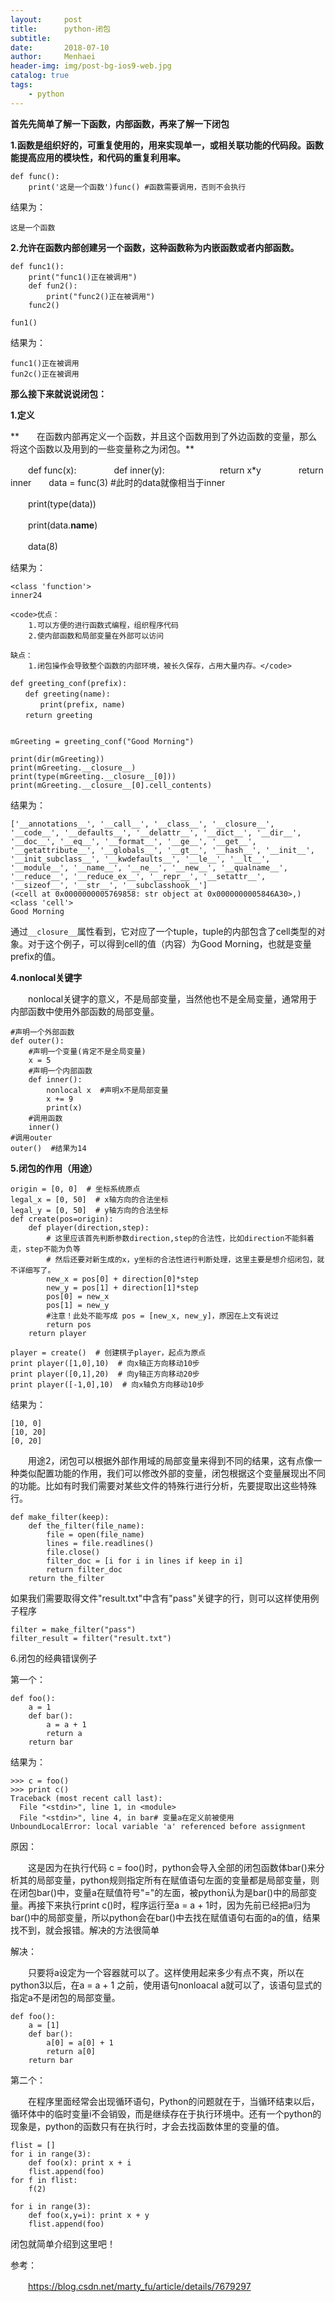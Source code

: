 ```yaml
---
layout:     post
title:      python-闭包
subtitle:   
date:       2018-07-10
author:     Menhaei
header-img: img/post-bg-ios9-web.jpg
catalog: true
tags:
    - python
---
```

**首先先简单了解一下函数，内部函数，再来了解一下闭包**

**1.函数是组织好的，可重复使用的，用来实现单一，或相关联功能的代码段。函数能提高应用的模块性，和代码的重复利用率。**

```
def func():
    print('这是一个函数')func() #函数需要调用，否则不会执行
```

结果为：

```
这是一个函数
```

**2.允许在函数内部创建另一个函数，这种函数称为内嵌函数或者内部函数。**

```
def func1():
    print("func1()正在被调用")
    def fun2():
        print("func2()正在被调用")
    func2()

fun1()
```

结果为：

```
func1()正在被调用
fun2c()正在被调用
```

**那么接下来就说说闭包：**

**1.定义**

**　　在函数内部再定义一个函数，并且这个函数用到了外边函数的变量，那么将这个函数以及用到的一些变量称之为闭包。**

　　def func(x):    　　　　def inner(y):        　　　　　　return x*y    　　　　return inner　　data = func(3) #此时的data就像相当于inner

　　print(type(data))

　　print(data.__name__)

　　data(8)

结果为：

```
<class 'function'>
inner24
```

```
<code>优点：
    1.可以方便的进行函数式编程，组织程序代码
    2.使内部函数和局部变量在外部可以访问

缺点：
    1.闭包操作会导致整个函数的内部环境，被长久保存，占用大量内存。</code>
```

```
def greeting_conf(prefix):
　　def greeting(name):
　　　　print(prefix, name)
　　return greeting


mGreeting = greeting_conf("Good Morning")

print(dir(mGreeting))
print(mGreeting.__closure__)
print(type(mGreeting.__closure__[0]))
print(mGreeting.__closure__[0].cell_contents)
```

结果为：

```
['__annotations__', '__call__', '__class__', '__closure__', '__code__', '__defaults__', '__delattr__', '__dict__', '__dir__', '__doc__', '__eq__', '__format__', '__ge__', '__get__', '__getattribute__', '__globals__', '__gt__', '__hash__', '__init__', '__init_subclass__', '__kwdefaults__', '__le__', '__lt__', '__module__', '__name__', '__ne__', '__new__', '__qualname__', '__reduce__', '__reduce_ex__', '__repr__', '__setattr__', '__sizeof__', '__str__', '__subclasshook__']
(<cell at 0x0000000005769858: str object at 0x0000000005846A30>,)
<class 'cell'>
Good Morning
```

通过`__closure__`属性看到，它对应了一个tuple，tuple的内部包含了cell类型的对象。对于这个例子，可以得到cell的值（内容）为Good Morning，也就是变量prefix的值。

**4.nonlocal关键字**

　　nonlocal关键字的意义，不是局部变量，当然他也不是全局变量，通常用于内部函数中使用外部函数的局部变量。

```
#声明一个外部函数
def outer():
    #声明一个变量(肯定不是全局变量)
    x = 5
    #声明一个内部函数
    def inner():
        nonlocal x  #声明x不是局部变量
        x += 9
        print(x)
    #调用函数
    inner()
#调用outer
outer()  #结果为14
```

**5.闭包的作用（用途）**

```
origin = [0, 0]  # 坐标系统原点
legal_x = [0, 50]  # x轴方向的合法坐标
legal_y = [0, 50]  # y轴方向的合法坐标
def create(pos=origin):
    def player(direction,step):
        # 这里应该首先判断参数direction,step的合法性，比如direction不能斜着走，step不能为负等
        # 然后还要对新生成的x，y坐标的合法性进行判断处理，这里主要是想介绍闭包，就不详细写了。
        new_x = pos[0] + direction[0]*step
        new_y = pos[1] + direction[1]*step
        pos[0] = new_x
        pos[1] = new_y
        #注意！此处不能写成 pos = [new_x, new_y]，原因在上文有说过
        return pos
    return player
 
player = create()  # 创建棋子player，起点为原点
print player([1,0],10)  # 向x轴正方向移动10步
print player([0,1],20)  # 向y轴正方向移动20步
print player([-1,0],10)  # 向x轴负方向移动10步
```

结果为：

```
[10, 0]
[10, 20]
[0, 20]
```

　　用途2，闭包可以根据外部作用域的局部变量来得到不同的结果，这有点像一种类似配置功能的作用，我们可以修改外部的变量，闭包根据这个变量展现出不同的功能。比如有时我们需要对某些文件的特殊行进行分析，先要提取出这些特殊行。

```
def make_filter(keep):
    def the_filter(file_name):
        file = open(file_name)
        lines = file.readlines()
        file.close()
        filter_doc = [i for i in lines if keep in i]
        return filter_doc
    return the_filter
```

如果我们需要取得文件"result.txt"中含有"pass"关键字的行，则可以这样使用例子程序

```
filter = make_filter("pass")
filter_result = filter("result.txt")
```

6.闭包的经典错误例子

第一个：

```
def foo():
    a = 1
    def bar():
        a = a + 1
        return a
    return bar
```

结果为：

```
>>> c = foo()
>>> print c()
Traceback (most recent call last):
  File "<stdin>", line 1, in <module>
  File "<stdin>", line 4, in bar# 变量a在定义前被使用
UnboundLocalError: local variable 'a' referenced before assignment
```

原因：

　　这是因为在执行代码 c = foo()时，python会导入全部的闭包函数体bar()来分析其的局部变量，python规则指定所有在赋值语句左面的变量都是局部变量，则在闭包bar()中，变量a在赋值符号"="的左面，被python认为是bar()中的局部变量。再接下来执行print c()时，程序运行至a = a + 1时，因为先前已经把a归为bar()中的局部变量，所以python会在bar()中去找在赋值语句右面的a的值，结果找不到，就会报错。解决的方法很简单

解决：

　　只要将a设定为一个容器就可以了。这样使用起来多少有点不爽，所以在python3以后，在a = a + 1 之前，使用语句nonloacal a就可以了，该语句显式的指定a不是闭包的局部变量。

```
def foo():
    a = [1]
    def bar():
        a[0] = a[0] + 1
        return a[0]
    return bar
```

第二个：

　　在程序里面经常会出现循环语句，Python的问题就在于，当循环结束以后，循环体中的临时变量i不会销毁，而是继续存在于执行环境中。还有一个python的现象是，python的函数只有在执行时，才会去找函数体里的变量的值。

```
flist = []
for i in range(3):
    def foo(x): print x + i
    flist.append(foo)
for f in flist:
    f(2)
```

```
for i in range(3):
    def foo(x,y=i): print x + y
    flist.append(foo)
```

闭包就简单介绍到这里吧！

参考：

　　https://blog.csdn.net/marty_fu/article/details/7679297
